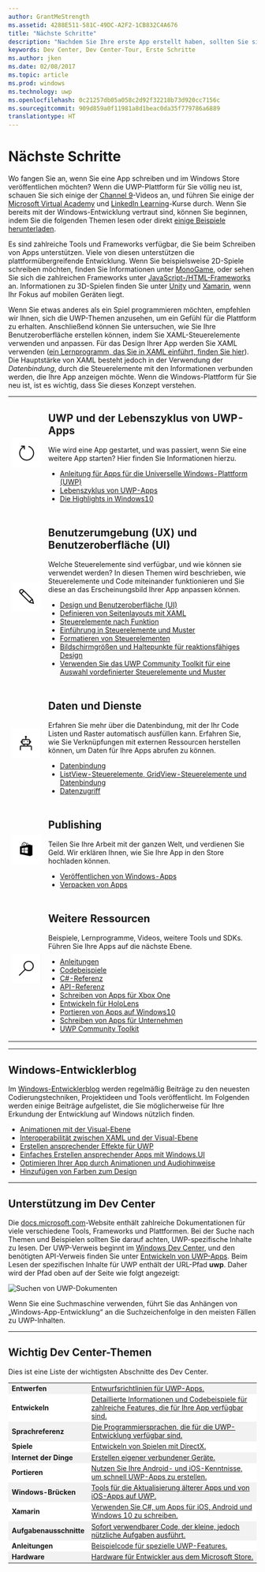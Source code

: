 ```yaml
---
author: GrantMeStrength
ms.assetid: 4288E511-581C-49DC-A2F2-1CB832C4A676
title: "Nächste Schritte"
description: "Nachdem Sie Ihre erste App erstellt haben, sollten Sie sich mit dem Rest des Dev Center vertraut machen. Hier finden Sie eine Einführung in die verschiedenen Bereiche."
keywords: Dev Center, Dev Center-Tour, Erste Schritte
ms.author: jken
ms.date: 02/08/2017
ms.topic: article
ms.prod: windows
ms.technology: uwp
ms.openlocfilehash: 0c21257db05a058c2d92f32218b73d920cc7156c
ms.sourcegitcommit: 909d859a0f11981a8d1beac0da35f779786a6889
translationtype: HT
---
```

<link rel="stylesheet" href="https://az835927.vo.msecnd.net/sites/uwp/Resources/css/custom.css">

# <a name="whats-next"></a>Nächste Schritte

Wo fangen Sie an, wenn Sie eine App schreiben und im Windows Store veröffentlichen möchten? Wenn die UWP-Plattform für Sie völlig neu ist, schauen Sie sich einige der <a href="https://channel9.msdn.com/">Channel 9</a>-Videos an, und führen Sie einige der <a href="https://mva.microsoft.com">Microsoft Virtual Academy</a> und [LinkedIn Learning](https://www.linkedin.com/topic/windows-programming)-Kurse durch. Wenn Sie bereits mit der Windows-Entwicklung vertraut sind, können Sie beginnen, indem Sie die folgenden Themen lesen oder direkt [einige Beispiele herunterladen](https://msdn.microsoft.com/windows/uwp/get-started/get-uwp-app-samples).

Es sind zahlreiche Tools und Frameworks verfügbar, die Sie beim Schreiben von Apps unterstützen. Viele von diesen unterstützen die plattformübergreifende Entwicklung. Wenn Sie beispielsweise 2D-Spiele schreiben möchten, finden Sie Informationen unter <a href="http://www.monogame.net">MonoGame</a>, oder sehen Sie sich die zahlreichen Frameworks unter [JavaScript-/HTML-Frameworks](https://html5gameengine.com/) an. Informationen zu 3D-Spielen finden Sie unter <a href="http://www.unity3d.com">Unity</a> und <a href="http://www.xamarin.com">Xamarin</a>, wenn Ihr Fokus auf mobilen Geräten liegt.

Wenn Sie etwas anderes als ein Spiel programmieren möchten, empfehlen wir Ihnen, sich die UWP-Themen anzusehen, um ein Gefühl für die Plattform zu erhalten. Anschließend können Sie untersuchen, wie Sie Ihre Benutzeroberfläche erstellen können, indem Sie XAML-Steuerelemente verwenden und anpassen. Für das Design Ihrer App werden Sie XAML verwenden ([ein Lernprogramm, das Sie in XAML einführt, finden Sie hier](../layout/grid-tutorial.md)). Die Hauptstärke von XAML besteht jedoch in der Verwendung der *Datenbindung*, durch die Steuerelemente mit den Informationen verbunden werden, die Ihre App anzeigen möchte. Wenn die Windows-Plattform für Sie neu ist, ist es wichtig, dass Sie dieses Konzept verstehen. 
<table class="wdg-noborder">
<tr>
 <td width=60><img src="images/icon3.png" alt="Bullet point" width=64></td>
    <td><h2>UWP und der Lebenszyklus von UWP-Apps</h2><p>Wie wird eine App gestartet, und was passiert, wenn Sie eine weitere App starten? Hier finden Sie Informationen hierzu.</p> <ul>
    <li><a href="https://msdn.microsoft.com/windows/uwp/get-started/universal-application-platform-guide">Anleitung für Apps für die Universelle Windows-Plattform (UWP)</a></li>
    <li><a href="https://msdn.microsoft.com/windows/uwp/launch-resume/app-lifecycle">Lebenszyklus von UWP-Apps</a></li>
    <li><a href="https://developer.microsoft.com/windows/windows-10-for-developers">Die Highlights in Windows10</a></ul></td>  
</tr>
<tr>
 <td width=60><img src="images/icon7.png" alt="Bullet point" width=64></td>
    <td><h2>Benutzerumgebung (UX) und Benutzeroberfläche (UI)</h2><p>Welche Steuerelemente sind verfügbar, und wie können sie verwendet werden? In diesen Themen wird beschrieben, wie Steuerelemente und Code miteinander funktionieren und Sie diese an das Erscheinungsbild Ihrer App anpassen können.</p> <ul>
    <li><a href="https://developer.microsoft.com/windows/design">Design und Benutzeroberfläche (UI)</a></li>
    <li><a href="https://msdn.microsoft.com/windows/uwp/layout/layouts-with-xaml">Definieren von Seitenlayouts mit XAML</a></li>
    <li><a href="https://msdn.microsoft.com/windows/uwp/controls-and-patterns/controls-by-function">Steuerelemente nach Funktion</a></li>
      <li><a href="https://msdn.microsoft.com/windows/uwp/controls-and-patterns/controls-and-events-intro">Einführung in Steuerelemente und Muster</a></li>
     <li><a href="https://msdn.microsoft.com/windows/uwp/controls-and-patterns/styling-controls">Formatieren von Steuerelementen</a></li>
      <li><a href="https://msdn.microsoft.com/windows/uwp/layout/screen-sizes-and-breakpoints-for-responsive-design">Bildschirmgrößen und Haltepunkte für reaktionsfähiges Design</a></li>
      <li><a href="https://developer.microsoft.com/windows/projects/campaigns/welcome-toolbox">Verwenden Sie das UWP Community Toolkit für eine Auswahl vordefinierter Steuerelemente und Muster</a></li>
    </ul></td>  
</tr>
<tr>
 <td width=60><img src="images/icon6.png" alt="Bullet point" width=64></td>
    <td><h2>Daten und Dienste</h2><p>Erfahren Sie mehr über die Datenbindung, mit der Ihr Code Listen und Raster automatisch ausfüllen kann. Erfahren Sie, wie Sie Verknüpfungen mit externen Ressourcen herstellen können, um Daten für Ihre Apps abrufen zu können.</p> <ul>
    <li><a href="https://msdn.microsoft.com/windows/uwp/data-binding/index">Datenbindung</a></li>
    <li><a href="https://msdn.microsoft.com/windows/uwp/controls-and-patterns/listview-and-gridview">ListView-Steuerelemente, GridView-Steuerelemente und Datenbindung</a></li>
     <li><a href="https://msdn.microsoft.com/windows/uwp/data-access/index">Datenzugriff</a></li>
    </ul></td>  
</tr>
<tr>
 <td width=60><img src="images/icon4.png" alt="Bullet point" width=64></td>
    <td><h2>Publishing</h2><p>Teilen Sie Ihre Arbeit mit der ganzen Welt, und verdienen Sie Geld. Wir erklären Ihnen, wie Sie Ihre App in den Store hochladen können.</p> <ul>
    <li><a href="https://msdn.microsoft.com/windows/uwp/publish/index">Veröffentlichen von Windows-Apps</a></li>
    <li><a href="https://msdn.microsoft.com/windows/uwp/packaging/index">Verpacken von Apps</a></li>
    </ul></td>  
</tr>
<tr>
 <td width=60><img src="images/icon2.png" alt="Bullet point" width=64></td>
    <td><h2>Weitere Ressourcen</h2><p>Beispiele, Lernprogramme, Videos, weitere Tools und SDKs. Führen Sie Ihre Apps auf die nächste Ebene.</p>
    <ul>
    <li><a href="https://developer.microsoft.com/windows/develop">Anleitungen</a></li>
    <li><a href="https://developer.microsoft.com/windows/samples">Codebeispiele</a></li>
    <li><a href="https://msdn.microsoft.com/library/618ayhy6(VS.110).aspx">C#-Referenz</a></li>
    <li><a href="https://msdn.microsoft.com/library/windows/apps/bg124285.aspx">API-Referenz</a></li>
     <li><a href="https://msdn.microsoft.com/windows/uwp/xbox-apps/index">Schreiben von Apps für Xbox One</a></li>
     <li><a href="https://www.microsoft.com/microsoft-hololens/developers">Entwickeln für HoloLens</a></li>
     <li><a href="https://msdn.microsoft.com/windows/uwp/porting/index">Portieren von Apps auf Windows10</a></li>
      <li><a href="https://msdn.microsoft.com/windows/uwp/enterprise/index">Schreiben von Apps für Unternehmen</a></li>
      <li><a href="https://blogs.windows.com/buildingapps/2016/08/17/introducing-the-uwp-community-toolkit/#D1IfVxCZMQGZqlc7.97">UWP Community Toolkit</a></li>
    </ul>
    </td>  
</tr>
</table>

<hr>

## <a name="windows-developer-blog"></a>Windows-Entwicklerblog

Im [Windows-Entwicklerblog](https://blogs.windows.com/buildingapps) werden regelmäßig Beiträge zu den neuesten Codierungstechniken, Projektideen und Tools veröffentlicht. Im Folgenden werden einige Beiträge aufgelistet, die Sie möglicherweise für Ihre Erkundung der Entwicklung auf Windows nützlich finden.

* [Animationen mit der Visual-Ebene](https://blogs.windows.com/buildingapps/2016/09/16/animations-with-the-visual-layer/#JM2XkQcL7MRSXe3X.97)
* [Interoperabilität zwischen XAML und der Visual-Ebene](https://blogs.windows.com/buildingapps/2016/08/26/interop-between-xaml-and-the-visual-layer/#ue6O7MWpqrVFE81K.97)
* [Erstellen ansprechender Effekte für UWP](https://blogs.windows.com/buildingapps/2016/09/12/creating-beautiful-effects-for-uwp/#85jsfw6PFXX825rR.97)
* [Einfaches Erstellen ansprechender Apps mit Windows.UI](https://blogs.windows.com/buildingapps/2016/08/23/beautiful-apps-made-possible-and-easy-with-windows-ui/#GBREkRSBwsRvi2uL.97)
* [Optimieren Ihrer App durch Animationen und Audiohinweise](https://blogs.windows.com/buildingapps/2016/08/09/polishing-your-app-with-animations-and-audio-cues/#hziKxt2xPwUE1oqU.97) 
* [Hinzufügen von Farben zum Design](https://blogs.windows.com/buildingapps/2016/07/28/adding-color-to-your-design/#HcPqMlfPsuKETOIo.97)

<hr>

## <a name="finding-help-in-the-dev-center"></a>Unterstützung im Dev Center

Die [docs.microsoft.com](http://docs.microsoft.com)-Website enthält zahlreiche Dokumentationen für viele verschiedene Tools, Frameworks und Plattformen. Bei der Suche nach Themen und Beispielen sollten Sie darauf achten, UWP-spezifische Inhalte zu lesen. Der UWP-Verweis beginnt im [Windows Dev Center](https://developer.microsoft.com/windows/apps), und den benötigten API-Verweis finden Sie unter [Entwickeln von UWP-Apps](https://docs.microsoft.com/uwp/api/).
Beim Lesen der spezifischen Inhalte für UWP enthält der URL-Pfad **uwp**. Daher wird der Pfad oben auf der Seite wie folgt angezeigt:

![Suchen von UWP-Dokumenten](images/UWP-docs.png)

Wenn Sie eine Suchmaschine verwenden, führt Sie das Anhängen von „Windows-App-Entwicklung“ an die Suchzeichenfolge in den meisten Fällen zu UWP-Inhalten.


<hr>


## <a name="important-dev-center-topics"></a>Wichtig Dev Center-Themen

Dies ist eine Liste der wichtigsten Abschnitte des Dev Center. 


<table style="width:100%">
<colgroup>
<col width="20%" />
<col width="80%" />
</colgroup>


<tbody>

<tr class="even" style="background-color: #f2f2f2">
<td align="left"><strong>Entwerfen</strong></td>
<td align="left"><a href="http://go.microsoft.com/fwlink/p/?LinkId=533896">Entwurfsrichtlinien für UWP-Apps.</a></td>
</tr>


<tr class="odd" style="background-color: #ffffff">
<td align="left"><strong>Entwickeln</strong></td>
<td align="left"><a href="http://go.microsoft.com/fwlink/p/?LinkId=529575">Detaillierte Informationen und Codebeispiele für zahlreiche Features, die für Ihre App verfügbar sind.</a></td>
</tr>
<tr class="even" style="background-color: #f2f2f2">
<td align="left"><strong>Sprachreferenz</strong></td>
<td align="left"><a href="https://msdn.microsoft.com/library/windows/apps/bg124285.aspx">Die Programmiersprachen, die für die UWP-Entwicklung verfügbar sind.</a></td>
</tr>
<tr class="odd" style="background-color: #ffffff">
<td align="left"><strong>Spiele</strong></td>
<td align="left"><a href="http://go.microsoft.com/fwlink/p/?LinkId=534184">Entwickeln von Spielen mit DirectX.</a></td>
</tr>
<tr class="even" style="background-color: #f2f2f2">
<td align="left"><strong>Internet der Dinge</strong></td>
<td align="left"><a href="http://go.microsoft.com/fwlink/p/?LinkId=534186">Erstellen eigener verbundener Geräte.</a></td>
</tr>
<tr class="odd" style="background-color: #ffffff">
<td align="left"><strong>Portieren</strong></td>
<td align="left"><a href="https://msdn.microsoft.com/library/windows/apps/Mt238321">Nutzen Sie Ihre Android- und iOS-Kenntnisse, um schnell UWP-Apps zu erstellen.</a></td>
</tr>
<tr class="even" style="background-color: #f2f2f2">
<td align="left"><strong>Windows-Brücken</strong></td>
<td align="left"><a href="https://developer.microsoft.com/windows/bridges">Tools für die Aktualisierung älterer Apps und von iOS-Apps auf UWP.</a></td>
</tr>
<tr class="odd" style="background-color: #ffffff">
<td align="left"><strong>Xamarin</strong></td>
<td align="left"><a href="https://www.xamarin.com">Verwenden Sie C#, um Apps für iOS, Android und Windows 10 zu schreiben.</a></td>
</tr>
<tr class="even" style="background-color: #f2f2f2">
<td align="left"><strong>Aufgabenausschnitte</strong></td>
<td align="left"><a href="https://github.com/Microsoft/Windows-task-snippets">Sofort verwendbarer Code, der kleine, jedoch nützliche Aufgaben ausführt.</a></td>
</tr>
<tr class="odd" style="background-color: #ffffff">
<td align="left"><strong>Anleitungen</strong></td>
<td align="left"><a href="https://developer.microsoft.com/windows/develop">Beispielcode für spezielle UWP-Features.</a></td>
</tr>
<tr class="even" style="background-color: #f2f2f2">
<td align="left"><strong>Hardware</strong></td>
<td align="left"><a href="https://www.microsoftstore.com/store/msusa/en_US/cat/Developer/categoryID.69418300?icid=en_US_Store_UH_BusEd_Dev">Hardware für Entwickler aus dem Microsoft Store.</a></td>
</tr>
</table>






